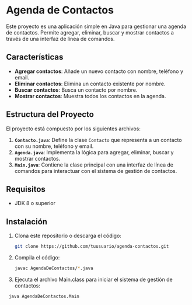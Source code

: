 # Agenda de Contactos

Este proyecto es una aplicación simple en Java para gestionar una agenda de contactos. Permite agregar, eliminar, buscar y mostrar contactos a través de una interfaz de línea de comandos.

## Características

- **Agregar contactos**: Añade un nuevo contacto con nombre, teléfono y email.
- **Eliminar contactos**: Elimina un contacto existente por nombre.
- **Buscar contactos**: Busca un contacto por nombre.
- **Mostrar contactos**: Muestra todos los contactos en la agenda.

## Estructura del Proyecto

El proyecto está compuesto por los siguientes archivos:

1. **`Contacto.java`**: Define la clase `Contacto` que representa a un contacto con su nombre, teléfono y email.
2. **`Agenda.java`**: Implementa la lógica para agregar, eliminar, buscar y mostrar contactos.
3. **`Main.java`**: Contiene la clase principal con una interfaz de línea de comandos para interactuar con el sistema de gestión de contactos.

## Requisitos

- JDK 8 o superior

## Instalación

1. Clona este repositorio o descarga el código:
   ```bash
   git clone https://github.com/tuusuario/agenda-contactos.git
2. Compila el código:
   ```bash
   javac AgendaDeContactos/*.java
3. Ejecuta el archivo Main.class para iniciar el sistema de gestión de contactos:
  ```bash
   java AgendaDeContactos.Main








